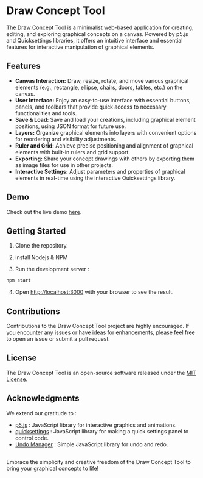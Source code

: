 # Draw Concept Tool

[The Draw Concept Tool](https://qritel.github.io/draw-concept-tool/) is a minimalist web-based application for creating, editing, and exploring graphical concepts on a canvas. Powered by p5.js and Quicksettings libraries, it offers an intuitive interface and essential features for interactive manipulation of graphical elements.

## Features

- **Canvas Interaction:** Draw, resize, rotate, and move various graphical elements (e.g., rectangle, ellipse, chairs, doors, tables, etc.) on the canvas.
- **User Interface:** Enjoy an easy-to-use interface with essential buttons, panels, and toolbars that provide quick access to necessary functionalities and tools.
- **Save & Load:** Save and load your creations, including graphical element positions, using JSON format for future use.
- **Layers:** Organize graphical elements into layers with convenient options for reordering and visibility adjustments.
- **Ruler and Grid:** Achieve precise positioning and alignment of graphical elements with built-in rulers and grid support.
- **Exporting:** Share your concept drawings with others by exporting them as image files for use in other projects.
- **Interactive Settings:** Adjust parameters and properties of graphical elements in real-time using the interactive Quicksettings library.

## Demo

Check out the live demo [here](https://qritel.github.io/draw-concept-tool/).

## Getting Started
1. Clone the repository.

2. install Nodejs & NPM

3. Run the development server :
```bash
npm start
```

4. Open [http://localhost:3000](http://localhost:3000) with your browser to see the result.

## Contributions

Contributions to the Draw Concept Tool project are highly encouraged. If you encounter any issues or have ideas for enhancements, please feel free to open an issue or submit a pull request.

## License

The Draw Concept Tool is an open-source software released under the [MIT License](LICENSE).

## Acknowledgments

We extend our gratitude to :
- [p5.js](https://github.com/processing/p5.js) : JavaScript library for interactive graphics and animations.
- [quicksettings](https://github.com/bit101/quicksettings) : JavaScript library for making a quick settings panel to control code.
- [Undo Manager](https://github.com/ArthurClemens/Javascript-Undo-Manager) : Simple JavaScript library for undo and redo.

##

Embrace the simplicity and creative freedom of the Draw Concept Tool to bring your graphical concepts to life!
